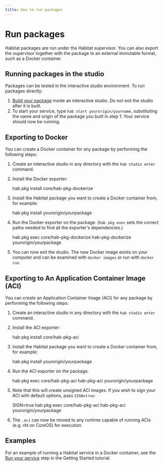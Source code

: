 ```yaml
---
title: How to run packages
---
```


# Run packages

Habitat packages are run under the Habitat supervisor. You can also export the supervisor together with the package to an external immutable format, such as a Docker container.

## Running packages in the studio

Packages can be tested in the interactive studio environment. To run packages directly:

1. [Build your package](/docs/build-packages-overview) inside an interactive studio. Do not exit the studio after it is built.
2. To start your service, type `hab start yourorigin/yourname`, substituting the name and origin of the package you built in step 1. Your service should now be running.

## Exporting to Docker

You can create a Docker container for any package by performing the following steps:

1. Create an interactive studio in any directory with the `hab studio enter` command.
2. Install the Docker exporter:

      hab pkg install core/hab-pkg-dockerize

3. Install the Habitat package you want to create a Docker container from, for example:

      hab pkg install yourorigin/yourpackage

4. Run the Docker exporter on the package. (`hab pkg exec` sets the correct paths needed to find all the exporter's dependencies.)

      hab pkg exec core/hab-pkg-dockerize hab-pkg-dockerize yourorigin/yourpackage

5. You can now exit the studio. The new Docker image exists on your computer and can be examined with `docker images` or run with `docker run`.

## Exporting to An Application Container Image (ACI)

You can create an Application Container Image (ACI) for any package by performing the following steps:

1. Create an interactive studio in any directory with the `hab studio enter` command.
2. Install the ACI exporter:

      hab pkg install core/hab-pkg-aci

3. Install the Habitat package you want to create a Docker container from, for example:

      hab pkg install yourorigin/yourpackage

4. Run the ACI exporter on the package.

      hab pkg exec core/hab-pkg-aci hab-pkg-aci yourorigin/yourpackage

5. Note that this will create unsigned ACI images. If you wish to sign your ACI with default options, pass `SIGN=true`:

      SIGN=true hab pkg exec core/hab-pkg-aci hab-pkg-aci yourorigin/yourpackage

6. The `.aci` can now be moved to any runtime capable of running ACIs (e.g. rkt on CoreOS) for execution.

## Examples

For an example of running a Habitat service in a Docker container, see the [Run your service](/tutorials/getting-started-process-build) step in the Getting Started tutorial.
